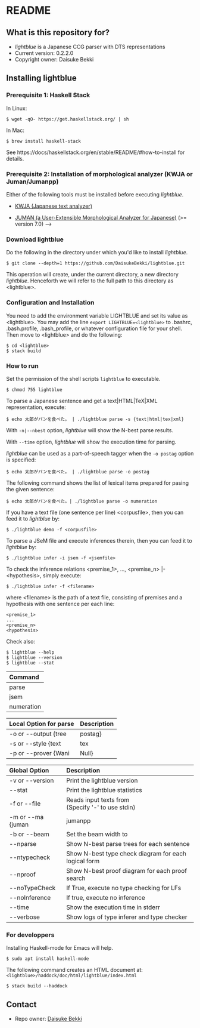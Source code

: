 # README
## What is this repository for?

* *lightblue* is a Japanese CCG parser with DTS representations
* Current version: 0.2.2.0
* Copyright owner: Daisuke Bekki

## Installing lightblue
### Prerequisite 1: Haskell Stack
In Linux:
```
$ wget -qO- https://get.haskellstack.org/ | sh
```
In Mac:
```
$ brew install haskell-stack
```
See https://docs/haskellstack.org/en/stable/README/#how-to-install for details.

### Prerequisite 2: Installation of morphological analyzer (KWJA or Juman/Jumanpp)
Either of the following tools must be installed before executing *lightblue*.

- [KWJA (Japanese text analyzer)](https://github.com/ku-nlp/kwja)

- [JUMAN (a User-Extensible Morphological Analyzer for Japanese)](http://nlp.ist.i.kyoto-u.ac.jp/EN/index.php?JUMAN) (>= version 7.0) -->

[//]: # (1. blas and lapack )
[//]: # (`sudo apt-get install libblas-dev liblapack-dev` )

### Download lightblue
Do the following in the directory under which you'd like to install *lightblue*.
```
$ git clone --depth=1 https://github.com/DaisukeBekki/lightblue.git
```
This operation will create, under the current directory, a new directory *lightblue*.  Henceforth we will refer to the full path to this directory as &lt;lightblue&gt;.

### Configuration and Installation
You need to add the environment variable LIGHTBLUE and set its value as &lt;lightblue&gt;.  You may add the line `export LIGHTBLUE=<lightblue>` to .bashrc, .bash.profile, .bash_profile, or whatever configuration file for your shell.  Then move to &lt;lightblue&gt; and do the following:
```
$ cd <lightblue>
$ stack build
```

### How to run
Set the permission of the shell scripts `lightblue` to executable.
```
$ chmod 755 lightblue
```

To parse a Japanese sentence and get a text|HTML|TeX|XML representation, execute:
```
$ echo 太郎がパンを食べた。 | ./lightblue parse -s {text|html|tex|xml}
```

With `-n|--nbest` option, *lightblue* will show the N-best parse results.

With `--time` option, *lightblue* will show the execution time for parsing.

*lightblue* can be used as a part-of-speech tagger when the `-o postag` option is specified:
```
$ echo 太郎がパンを食べた。 | ./lightblue parse -o postag
```

The following command shows the list of lexical items prepared for pasing the given sentence:
```
$ echo 太郎がパンを食べた。| ./lightblue parse -o numeration
```

If you have a text file (one sentence per line) &lt;corpusfile&gt;, then you can feed it to *lightblue* by:
```
$ ./lightblue demo -f <corpusfile>
```

To parse a JSeM file and execute inferences therein, then you can feed it to *lightblue* by:
```
$ ./lightblue infer -i jsem -f <jsemfile>
```

To check the inference relations &lt;premise_1&gt;, ..., &lt;premise_n&gt; |- &lt;hypothesis&gt;, simply execute:
```
$ ./lightblue infer -f <filename>
```
where &lt;filename&gt; is the path of a text file, consisting of premises and a hypothesis with one sentence per each line:
```
<premise_1>
...
<premise_n>
<hypothesis>
```

Check also:
```
$ lightblue --help
$ lightblue --version
$ lightblue --stat
```

|Command   |
|:---------|
|parse     |
|jsem      |
|numeration|


|Local Option for parse            |Description                           |  
|:---------------------------------|--------------------------------------|
|-o or --output {tree|postag}      |Specify the output content            |
|-s or --style {text|tex|xml|html} |Print results in the specified format |
|-p or --prover {Wani|Null}        |Choose prover                         |

|Global Option                   |Description                                                    |
|:-------------------------------|:--------------------------------------------------------------|
|-v or --version                 |Print the lightblue version                                    |
|--stat                          |Print the lightblue statistics                                 |
|-f or --file <filepath>         |Reads input texts from <filepath><br>(Specify '-' to use stdin)|
|-m or --ma {juman|jumanpp|kwja} |Specify morphological analyzer (default: KWJA)                 |
|-b or --beam <int>              |Set the beam width to <int>                                    |
|--nparse <int>                  |Show N-best parse trees for each sentence                      |
|--ntypecheck <int>              |Show N-best type check diagram for each logical form           |
|--nproof <int>                  |Show N-best proof diagram for each proof search                |
|--noTypeCheck                   |If True, execute no type checking for LFs                      |
|--noInference                   |If true, execute no inference                                  |
|--time                          |Show the execution time in stderr                              |
|--verbose                       |Show logs of type inferer and type checker                     |

### For developpers ###
Installing Haskell-mode for Emacs will help.
```
$ sudo apt install haskell-mode
```

The following command creates an HTML document at: `<lightblue>/haddock/doc/html/lightblue/index.html`

```
$ stack build --haddock
```

## Contact ##

* Repo owner: [Daisuke Bekki](https://daisukebekki.github.io/)
